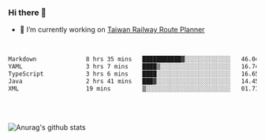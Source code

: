 ### Hi there 👋

- 🔭 I’m currently working on [Taiwan Railway Route Planner](https://github.com/Taiwan-Railway-Route-Planner)

<br/>

<!--START_SECTION:waka-->

```txt
Markdown              8 hrs 35 mins   ███████████▓░░░░░░░░░░░░░   46.04 %
YAML                  3 hrs 7 mins    ████▒░░░░░░░░░░░░░░░░░░░░   16.74 %
TypeScript            3 hrs 6 mins    ████░░░░░░░░░░░░░░░░░░░░░   16.65 %
Java                  2 hrs 41 mins   ███▓░░░░░░░░░░░░░░░░░░░░░   14.45 %
XML                   19 mins         ▒░░░░░░░░░░░░░░░░░░░░░░░░   01.71 %
```

<!--END_SECTION:waka-->

<br/>
<br/>

![Anurag's github stats](https://github-readme-stats.vercel.app/api?username=DepickereSven&show_icons=true&theme=tokyonight)



<!--
**DepickereSven/DepickereSven** is a ✨ _special_ ✨ repository because its `README.md` (this file) appears on your GitHub profile.

Here are some ideas to get you started:

- 🔭 I’m currently working on ...
- 🌱 I’m currently learning ...
- 👯 I’m looking to collaborate on ...
- 🤔 I’m looking for help with ...
- 💬 Ask me about ...
- 📫 How to reach me: ...
- 😄 Pronouns: ...
- ⚡ Fun fact: ...
-->
